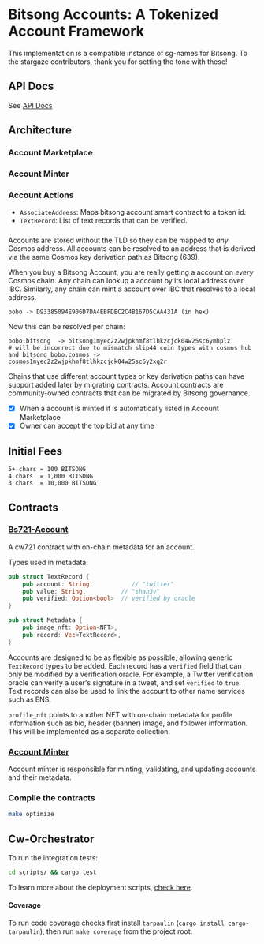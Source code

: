 # Bitsong Accounts: A Tokenized Account Framework

This implementation is a compatible instance of sg-names for Bitsong. To the stargaze contributors, thank you for setting the tone with these!
## API Docs

See [API Docs](./API.md)

## Architecture

### Account Marketplace
### Account Minter
### Account Actions
- `AssociateAddress`: Maps bitsong account smart contract to a token id.
- `TextRecord`: List of text records that can be verified.

### 
Accounts are stored without the TLD so they can be mapped to _any_ Cosmos address. All accounts can be resolved to an address that is derived via the same Cosmos key derivation path as Bitsong (639).

When you buy a Bitsong Account, you are really getting a account on _every_ Cosmos chain. Any chain can lookup a account by its local address over IBC. Similarly, any chain can mint a account over IBC that resolves to a local address.

```
bobo -> D93385094E906D7DA4EBFDEC2C4B167D5CAA431A (in hex)
```

Now this can be resolved per chain:
```
bobo.bitsong  -> bitsong1myec2z2wjpkhmf8tlhkzcjck04w25sc6ymhplz
# will be incorrect due to mismatch slip44 coin types with cosmos hub and bitsong bobo.cosmos -> cosmos1myec2z2wjpkhmf8tlhkzcjck04w25sc6y2xq2r
```

Chains that use different account types or key derivation paths can have support added later by migrating contracts. Account contracts are community-owned contracts that can be migrated by Bitsong governance.

<!-- ### Annual Auction -->
- [x] When a account is minted it is automatically listed in Account Marketplace
- [x] Owner can accept the top bid at any time
<!-- - [ ] After 1 year, owner has to pay 0.5% of the top bid to keep the account
- [ ] If a bid is placed for 4 weeks, account value rises to this value
- [ ] If fee is not paid, account is transferred to the bidder
- [ ] If there are no bids, there is a minimum fee to keep the account based on the number of characters
- [ ] Cap annual fee at X per year -->

## Initial Fees

```
5+ chars = 100 BITSONG
4 chars  = 1,000 BITSONG
3 chars  = 10,000 BITSONG
```

## Contracts

### [Bs721-Account](./contracts/bs721-account/README.md)

A cw721 contract with on-chain metadata for an account.

Types used in metadata:

```rs
pub struct TextRecord {
    pub account: String,           // "twitter"
    pub value: String,          // "shan3v"
    pub verified: Option<bool>  // verified by oracle
}
```

```rs
pub struct Metadata {
    pub image_nft: Option<NFT>,
    pub record: Vec<TextRecord>,
}
```

Accounts are designed to be as flexible as possible, allowing generic `TextRecord` types to be added. Each record has a `verified` field that can only be modified by a verification oracle. For example, a Twitter verification oracle can verify a user's signature in a tweet, and set `verified` to `true`. Text records can also be used to link the account to other name services such as ENS.

`profile_nft` points to another NFT with on-chain metadata for profile information such as bio, header (banner) image, and follower information. This will be implemented as a separate collection.

### [Account Minter](./contracts/account-minter/README.md)

Account minter is responsible for minting, validating, and updating accounts and their metadata.

### Compile the contracts 
```sh
make optimize
```

<!-- ### [Account Marketplace](./contracts/account-market/README.md)

The secondary marketplace for accounts. Accounts are automatically listed here once they are minted. -->

<!-- ### [Whitelist](./contracts/whitelist-updatable/README.md)

Whitelist allows for flexible updating to add / remove addresses at any point in minting. Also adds helper to account for whitelist minting limits. -->

## Cw-Orchestrator 

To run the integration tests:
```sh 
cd scripts/ && cargo test
```

To learn more about the deployment scripts, [check here](./scripts/README).


#### Coverage

To run code coverage checks first install `tarpaulin` (`cargo install cargo-tarpaulin`), then run `make coverage` from the project root.

<!-- ## DISCLAIMER

STARGAZE SOURCE CODE IS PROVIDED “AS IS”, AT YOUR OWN RISK, AND WITHOUT WARRANTIES OF ANY KIND. No developer or entity involved in creating or instantiating Stargaze smart contracts will be liable for any claims or damages whatsoever associated with your use, inability to use, or your interaction with other users of Stargaze, including any direct, indirect, incidental, special, exemplary, punitive or consequential damages, or loss of profits, cryptocurrencies, tokens, or anything else of value. Although Public Awesome, LLC and it's affilliates developed the initial code for Stargaze, it does not own or control the Stargaze network, which is run by a decentralized validator set. -->
